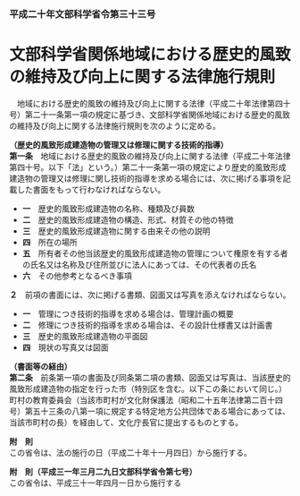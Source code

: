 ### 平成二十年文部科学省令第三十三号  
# 文部科学省関係地域における歴史的風致の維持及び向上に関する法律施行規則  
　地域における歴史的風致の維持及び向上に関する法律（平成二十年法律第四十号）第二十一条第一項の規定に基づき、文部科学省関係地域における歴史的風致の維持及び向上に関する法律施行規則を次のように定める。  
  
**（歴史的風致形成建造物の管理又は修理に関する技術的指導）**  
**第一条**　地域における歴史的風致の維持及び向上に関する法律（平成二十年法律第四十号。以下「法」という。）第二十一条第一項の規定により歴史的風致形成建造物の管理又は修理に関し技術的指導を求める場合には、次に掲げる事項を記載した書面をもって行わなければならない。  
* **一**　歴史的風致形成建造物の名称、種類及び員数  
* **二**　歴史的風致形成建造物の構造、形式、材質その他の特徴  
* **三**　歴史的風致形成建造物に関する由来その他の説明  
* **四**　所在の場所  
* **五**　所有者その他当該歴史的風致形成建造物の管理について権原を有する者の氏名又は名称及び住所並びに法人にあっては、その代表者の氏名  
* **六**　その他参考となるべき事項  
  
**２**　前項の書面には、次に掲げる書類、図面又は写真を添えなければならない。  
* **一**　管理につき技術的指導を求める場合は、管理計画の概要  
* **二**　修理につき技術的指導を求める場合は、その設計仕様書又は計画書  
* **三**　歴史的風致形成建造物の平面図  
* **四**　現状の写真又は図面  
  
**（書面等の経由）**  
**第二条**　前条第一項の書面及び同条第二項の書類、図面又は写真は、当該歴史的風致形成建造物の指定を行った市（特別区を含む。以下この条において同じ。）町村の教育委員会（当該市町村が文化財保護法（昭和二十五年法律第二百十四号）第五十三条の八第一項に規定する特定地方公共団体である場合にあっては、当該市町村の長）を経由して、文化庁長官に提出するものとする。  
  
**附　則**  
この省令は、法の施行の日（平成二十年十一月四日）から施行する。  
  
**附　則（平成三一年三月二九日文部科学省令第七号）**  
この省令は、平成三十一年四月一日から施行する  
  
